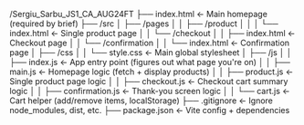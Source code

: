 /Sergiu_Sarbu_JS1_CA_AUG24FT
├── index.html                     ← Main homepage (required by brief)
├── /src
│   ├── /pages
│   │   ├── /product
│   │   │   └── index.html         ← Single product page
│   │   └── /checkout
│   │       ├── index.html         ← Checkout page
│   │       └── /confirmation
│   │           └── index.html     ← Confirmation page
│   ├── /css
│   │   └── style.css              ← Main global stylesheet
│   ├── /js
│   │   ├── index.js               ← App entry point (figures out what page you're on)
│   │   ├── main.js                ← Homepage logic (fetch + display products)
│   │   ├── product.js             ← Single product page logic
│   │   ├── checkout.js            ← Checkout cart summary logic
│   │   ├── confirmation.js        ← Thank-you screen logic
│   │   └── cart.js                ← Cart helper (add/remove items, localStorage)
├── .gitignore                     ← Ignore node_modules, dist, etc.
├── package.json                   ← Vite config + dependencies
